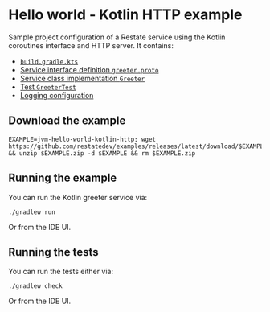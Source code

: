 # Hello world - Kotlin HTTP example

Sample project configuration of a Restate service using the Kotlin coroutines interface and HTTP server. It contains:

* [`build.gradle.kts`](build.gradle.kts)
* [Service interface definition `greeter.proto`](src/main/proto/greeter.proto)
* [Service class implementation `Greeter`](src/main/kotlin/dev/restate/sdk/examples/Greeter.kt)
* [Test `GreeterTest`](src/test/kotlin/dev/restate/sdk/examples/GreeterTest.kt)
* [Logging configuration](src/main/resources/log4j2.properties)

## Download the example

```shell
EXAMPLE=jvm-hello-world-kotlin-http; wget https://github.com/restatedev/examples/releases/latest/download/$EXAMPLE.zip && unzip $EXAMPLE.zip -d $EXAMPLE && rm $EXAMPLE.zip
```

## Running the example

You can run the Kotlin greeter service via:

```shell
./gradlew run
```

Or from the IDE UI.

## Running the tests

You can run the tests either via:

```shell
./gradlew check
```

Or from the IDE UI.
